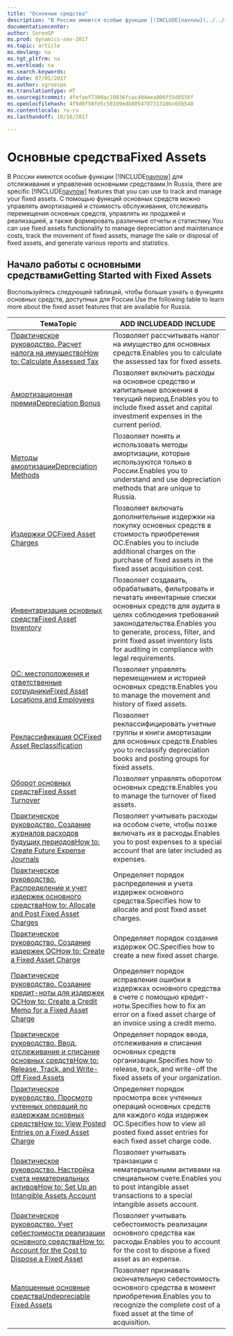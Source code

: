 ```yaml
---
title: "Основные средства"
description: "В России имеются особые функции [!INCLUDE[navnow](../../includes/navnow_md.md)] для отслеживания и управления основными средствами. С помощью функций основных средств можно управлять амортизацией и стоимость обслуживания, отслеживать перемещения основных средств, управлять их продажей и реализацией, а также формировать различные отчеты и статистику."
documentationcenter: 
author: SorenGP
ms.prod: dynamics-nav-2017
ms.topic: article
ms.devlang: na
ms.tgt_pltfrm: na
ms.workload: na
ms.search.keywords: 
ms.date: 07/01/2017
ms.author: sgroespe
ms.translationtype: HT
ms.sourcegitcommit: 4fefaef7380ac10836fcac404eea006f55d8556f
ms.openlocfilehash: 4f9d0f50fd5c581d9edb805478731310bc65b548
ms.contentlocale: ru-ru
ms.lasthandoff: 10/16/2017

---
```

# <a name="fixed-assets"></a><span data-ttu-id="1ebcb-104">Основные средства</span><span class="sxs-lookup"><span data-stu-id="1ebcb-104">Fixed Assets</span></span>
<span data-ttu-id="1ebcb-105">В России имеются особые функции [!INCLUDE[navnow](../../includes/navnow_md.md)] для отслеживания и управления основными средствами.</span><span class="sxs-lookup"><span data-stu-id="1ebcb-105">In Russia, there are specific [!INCLUDE[navnow](../../includes/navnow_md.md)] features that you can use to track and manage your fixed assets.</span></span> <span data-ttu-id="1ebcb-106">С помощью функций основных средств можно управлять амортизацией и стоимость обслуживания, отслеживать перемещения основных средств, управлять их продажей и реализацией, а также формировать различные отчеты и статистику.</span><span class="sxs-lookup"><span data-stu-id="1ebcb-106">You can use fixed assets functionality to manage depreciation and maintenance costs, track the movement of fixed assets, manage the sale or disposal of fixed assets, and generate various reports and statistics.</span></span>  
  
## <a name="getting-started-with-fixed-assets"></a><span data-ttu-id="1ebcb-107">Начало работы с основными средствами</span><span class="sxs-lookup"><span data-stu-id="1ebcb-107">Getting Started with Fixed Assets</span></span>  
 <span data-ttu-id="1ebcb-108">Воспользуйтесь следующей таблицей, чтобы больше узнать о функциях основных средств, доступных для России.</span><span class="sxs-lookup"><span data-stu-id="1ebcb-108">Use the following table to learn more about the fixed asset features that are available for Russia.</span></span>  
  
|<span data-ttu-id="1ebcb-109">Тема</span><span class="sxs-lookup"><span data-stu-id="1ebcb-109">Topic</span></span>|<span data-ttu-id="1ebcb-110">ADD INCLUDE<!--[!INCLUDE[bp_tabledescription](../../includes/bp_tabledescription_md.md)]--></span><span class="sxs-lookup"><span data-stu-id="1ebcb-110">ADD INCLUDE<!--[!INCLUDE[bp_tabledescription](../../includes/bp_tabledescription_md.md)]--></span></span>|  
|-----------|---------------------------------------|  
|[<span data-ttu-id="1ebcb-111">Практическое руководство. Расчет налога на имущество</span><span class="sxs-lookup"><span data-stu-id="1ebcb-111">How to: Calculate Assessed Tax</span></span>](how-to-calculate-assessed-tax.md)|<span data-ttu-id="1ebcb-112">Позволяет рассчитывать налог на имущество для основных средств.</span><span class="sxs-lookup"><span data-stu-id="1ebcb-112">Enables you to calculate the assessed tax for fixed assets.</span></span>|  
|[<span data-ttu-id="1ebcb-113">Амортизационная премия</span><span class="sxs-lookup"><span data-stu-id="1ebcb-113">Depreciation Bonus</span></span>](depreciation-bonus.md)|<span data-ttu-id="1ebcb-114">Позволяет включить расходы на основное средство и капитальные вложения в текущий период.</span><span class="sxs-lookup"><span data-stu-id="1ebcb-114">Enables you to include fixed asset and capital investment expenses in the current period.</span></span>|  
|[<span data-ttu-id="1ebcb-115">Методы амортизации</span><span class="sxs-lookup"><span data-stu-id="1ebcb-115">Depreciation Methods</span></span>](depreciation-methods.md)|<span data-ttu-id="1ebcb-116">Позволяет понять и использовать методы амортизации, которые используются только в России.</span><span class="sxs-lookup"><span data-stu-id="1ebcb-116">Enables you to understand and use depreciation methods that are unique to Russia.</span></span>|  
|[<span data-ttu-id="1ebcb-117">Издержки ОС</span><span class="sxs-lookup"><span data-stu-id="1ebcb-117">Fixed Asset Charges</span></span>](fixed-asset-charges.md)|<span data-ttu-id="1ebcb-118">Позволяет включать дополнительные издержки на покупку основных средств в стоимость приобретения ОС.</span><span class="sxs-lookup"><span data-stu-id="1ebcb-118">Enables you to include additional charges on the purchase of fixed assets in the fixed asset acquisition cost.</span></span>|  
|[<span data-ttu-id="1ebcb-119">Инвентаризация основных средств</span><span class="sxs-lookup"><span data-stu-id="1ebcb-119">Fixed Asset Inventory</span></span>](fixed-asset-inventory.md)|<span data-ttu-id="1ebcb-120">Позволяет создавать, обрабатывать, фильтровать и печатать инвентарные списки основных средств для аудита в целях соблюдения требований законодательства.</span><span class="sxs-lookup"><span data-stu-id="1ebcb-120">Enables you to generate, process, filter, and print fixed asset inventory lists for auditing in compliance with legal requirements.</span></span>|  
|[<span data-ttu-id="1ebcb-121">ОС: местоположения и ответственные сотрудники</span><span class="sxs-lookup"><span data-stu-id="1ebcb-121">Fixed Asset Locations and Employees</span></span>](fixed-asset-locations-and-employees.md)|<span data-ttu-id="1ebcb-122">Позволяет управлять перемещением и историей основных средств.</span><span class="sxs-lookup"><span data-stu-id="1ebcb-122">Enables you to manage the movement and history of fixed assets.</span></span>|  
|[<span data-ttu-id="1ebcb-123">Реклассификация ОС</span><span class="sxs-lookup"><span data-stu-id="1ebcb-123">Fixed Asset Reclassification</span></span>](assetId:///c3393fa7-8112-461c-b64c-a639488fa86b)|<span data-ttu-id="1ebcb-124">Позволяет реклассифицировать учетные группы и книги амортизации для основных средств.</span><span class="sxs-lookup"><span data-stu-id="1ebcb-124">Enables you to reclassify depreciation books and posting groups for fixed assets.</span></span>|  
|[<span data-ttu-id="1ebcb-125">Оборот основных средств</span><span class="sxs-lookup"><span data-stu-id="1ebcb-125">Fixed Asset Turnover</span></span>](fixed-asset-turnover.md)|<span data-ttu-id="1ebcb-126">Позволяет управлять оборотом основных средств.</span><span class="sxs-lookup"><span data-stu-id="1ebcb-126">Enables you to manage the turnover of fixed assets.</span></span>|  
|[<span data-ttu-id="1ebcb-127">Практическое руководство. Создание журналов расходов будущих периодов</span><span class="sxs-lookup"><span data-stu-id="1ebcb-127">How to: Create Future Expense Journals</span></span>](how-to-create-future-expense-journals.md)|<span data-ttu-id="1ebcb-128">Позволяет учитывать расходы на особом счете, чтобы позже включать их в расходы.</span><span class="sxs-lookup"><span data-stu-id="1ebcb-128">Enables you to post expenses to a special account that are later included as expenses.</span></span>|  
|[<span data-ttu-id="1ebcb-129">Практическое руководство. Распределение и учет издержек основного средства</span><span class="sxs-lookup"><span data-stu-id="1ebcb-129">How to: Allocate and Post Fixed Asset Charges</span></span>](how-to-allocate-and-post-fixed-asset-charges.md)|<span data-ttu-id="1ebcb-130">Определяет порядок распределения и учета издержек основного средства.</span><span class="sxs-lookup"><span data-stu-id="1ebcb-130">Specifies how to allocate and post fixed asset charges.</span></span>|  
|[<span data-ttu-id="1ebcb-131">Практическое руководство. Создание издержек ОС</span><span class="sxs-lookup"><span data-stu-id="1ebcb-131">How to: Create a Fixed Asset Charge</span></span>](how-to-create-a-fixed-asset-charge.md)|<span data-ttu-id="1ebcb-132">Определяет порядок создания издержек ОС.</span><span class="sxs-lookup"><span data-stu-id="1ebcb-132">Specifies how to create a new fixed asset charge.</span></span>|  
|[<span data-ttu-id="1ebcb-133">Практическое руководство. Создание кредит-ноты для издержек ОС</span><span class="sxs-lookup"><span data-stu-id="1ebcb-133">How to: Create a Credit Memo for a Fixed Asset Charge</span></span>](how-to-create-a-credit-memo-for-a-fixed-asset-charge.md)|<span data-ttu-id="1ebcb-134">Определяет порядок исправления ошибки в издержках основного средства в счете с помощью кредит-ноты.</span><span class="sxs-lookup"><span data-stu-id="1ebcb-134">Specifies how to fix an error on a fixed asset charge of an invoice using a credit memo.</span></span>|  
|[<span data-ttu-id="1ebcb-135">Практическое руководство. Ввод, отслеживание и списание основных средств</span><span class="sxs-lookup"><span data-stu-id="1ebcb-135">How to: Release, Track, and Write-Off Fixed Assets</span></span>](how-to-release-track-and-write-off-fixed-assets.md)|<span data-ttu-id="1ebcb-136">Определяет порядок ввода, отслеживания и списания основных средств организации.</span><span class="sxs-lookup"><span data-stu-id="1ebcb-136">Specifies how to release, track, and write-off the fixed assets of your organization.</span></span>|  
|[<span data-ttu-id="1ebcb-137">Практическое руководство. Просмотр учтенных операций по издержкам основных средств</span><span class="sxs-lookup"><span data-stu-id="1ebcb-137">How to: View Posted Entries on a Fixed Asset Charge</span></span>](how-to-view-posted-entries-on-a-fixed-asset-charge.md)|<span data-ttu-id="1ebcb-138">Определяет порядок просмотра всех учтенных операций основных средств для каждого кода издержек ОС.</span><span class="sxs-lookup"><span data-stu-id="1ebcb-138">Specifies how to view all posted fixed asset entries for each fixed asset charge code.</span></span>|  
|[<span data-ttu-id="1ebcb-139">Практическое руководство. Настройка счета нематериальных активов</span><span class="sxs-lookup"><span data-stu-id="1ebcb-139">How to: Set Up an Intangible Assets Account</span></span>](how-to-set-up-an-intangible-assets-account.md)|<span data-ttu-id="1ebcb-140">Позволяет учитывать транзакции с нематериальными активами на специальном счете.</span><span class="sxs-lookup"><span data-stu-id="1ebcb-140">Enables you to post intangible asset transactions to a special intangible assets account.</span></span>|  
|[<span data-ttu-id="1ebcb-141">Практическое руководство. Учет себестоимости реализации основного средства</span><span class="sxs-lookup"><span data-stu-id="1ebcb-141">How to: Account for the Cost to Dispose a Fixed Asset</span></span>](how-to-account-for-the-cost-to-dispose-a-fixed-asset.md)|<span data-ttu-id="1ebcb-142">Позволяет учитывать себестоимость реализации основного средства как расходы.</span><span class="sxs-lookup"><span data-stu-id="1ebcb-142">Enables you to account for the cost to dispose a fixed asset as an expense.</span></span>|  
|[<span data-ttu-id="1ebcb-143">Малоценные основные средства</span><span class="sxs-lookup"><span data-stu-id="1ebcb-143">Undepreciable Fixed Assets</span></span>](undepreciable-fixed-assets.md)|<span data-ttu-id="1ebcb-144">Позволяет признавать окончательную себестоимость основного средства в момент приобретения.</span><span class="sxs-lookup"><span data-stu-id="1ebcb-144">Enables you to recognize the complete cost of a fixed asset at the time of acquisition.</span></span>|
